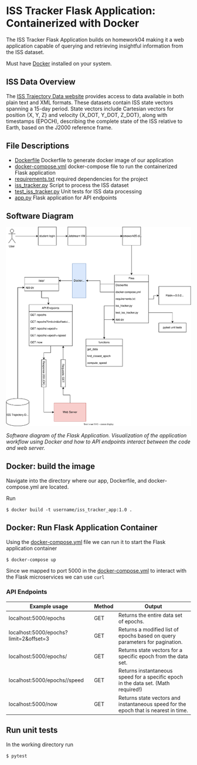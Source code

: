 # ISS Tracker Flask Application: Containerized with Docker
The ISS Tracker Flask Application builds on homework04 making it a web application capable of querying and retrieving insightful information from the ISS dataset.

Must have [Docker](https://docs.docker.com/get-docker/) installed on your system.

## ISS Data Overview
The [ISS Trajectory Data website](https://spotthestation.nasa.gov/trajectory_data.cfm) provides access to data available in both plain text and XML formats. These datasets contain ISS state vectors spanning a 15-day period. State vectors include Cartesian vectors for position {X, Y, Z} and velocity {X_DOT, Y_DOT, Z_DOT}, along with timestamps (EPOCH), describing the complete state of the ISS relative to Earth, based on the J2000 reference frame.

## File Descriptions
- [Dockerfile](Dockerfile) Dockerfile to generate docker image of our application
- [docker-compose.yml](docker-compose.yml) docker-compose file to run the containerized Flask application
- [requirements.txt](requirements.txt) required dependencies for the project
- [iss_tracker.py](iss_tracker.py) Script to process the ISS dataset
- [test_iss_tracker.py](test_iss_tracker.py) Unit tests for ISS data processing
- [app.py](app.py) Flask application for API endpoints

## Software Diagram
![image](hw5_software_diagram.svg)

*Software diagram of the Flask Application. Visualization of the application workflow using Docker and how to API endpoints interact between the code and web server.*

## Docker: build the image
Navigate into the directory where our app, Dockerfile, and docker-compose.yml are located.

Run 
~~~
$ docker build -t username/iss_tracker_app:1.0 .
~~~

## Docker: Run Flask Application Container
Using the [docker-compose.yml](docker-compose.yml) file we can run it to start the Flask application container
~~~
$ docker-compose up
~~~
Since we mapped to port 5000 in the [docker-compose.yml](docker-compose.yml) to interact with the Flask microservices we can use `curl`
### API Endpoints
| Example usage                        | Method | Output                                                             |
|------------------------------|--------|-------------------------------------------------------------------------|
| localhost:5000/epochs                      | GET    | Returns the entire data set of epochs.                                  |
| localhost:5000/epochs?limit=2&offset=3 | GET    | Returns a modified list of epochs based on query parameters for pagination. |
| localhost:5000/epochs/<epoch>              | GET    | Returns state vectors for a specific epoch from the data set.           |
| localhost:5000/epochs/<epoch>/speed        | GET    | Returns instantaneous speed for a specific epoch in the data set. (Math required!) |
| localhost:5000/now                         | GET    | Returns state vectors and instantaneous speed for the epoch that is nearest in time. |


## Run unit tests
In the working directory run
~~~
$ pytest
~~~
